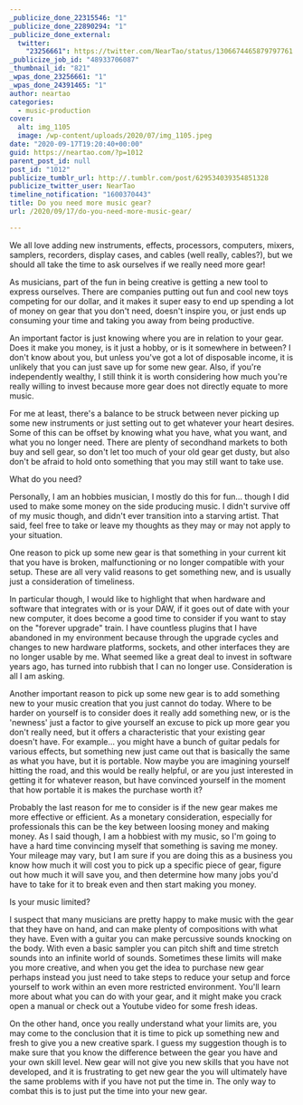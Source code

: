 ```yaml
---
_publicize_done_22315546: "1"
_publicize_done_22890294: "1"
_publicize_done_external:
  twitter:
    "23256661": https://twitter.com/NearTao/status/1306674465879797761
_publicize_job_id: "48933706087"
_thumbnail_id: "821"
_wpas_done_23256661: "1"
_wpas_done_24391465: "1"
author: neartao
categories:
  - music-production
cover:
  alt: img_1105
  image: /wp-content/uploads/2020/07/img_1105.jpeg
date: "2020-09-17T19:20:40+00:00"
guid: https://neartao.com/?p=1012
parent_post_id: null
post_id: "1012"
publicize_tumblr_url: http://.tumblr.com/post/629534039354851328
publicize_twitter_user: NearTao
timeline_notification: "1600370443"
title: Do you need more music gear?
url: /2020/09/17/do-you-need-more-music-gear/

---
```

We all love adding new instruments, effects, processors, computers, mixers, samplers, recorders, display cases, and cables (well really, cables?), but we should all take the time to ask ourselves if we really need more gear!

As musicians, part of the fun in being creative is getting a new tool to express ourselves. There are companies putting out fun and cool new toys competing for our dollar, and it makes it super easy to end up spending a lot of money on gear that you don't need, doesn't inspire you, or just ends up consuming your time and taking you away from being productive.

An important factor is just knowing where you are in relation to your gear. Does it make you money, is it just a hobby, or is it somewhere in between? I don't know about you, but unless you've got a lot of disposable income, it is unlikely that you can just save up for some new gear. Also, if you're independently wealthy, I still think it is worth considering how much you're really willing to invest because more gear does not directly equate to more music.

For me at least, there's a balance to be struck between never picking up some new instruments or just setting out to get whatever your heart desires. Some of this can be offset by knowing what you have, what you want, and what you no longer need. There are plenty of secondhand markets to both buy and sell gear, so don't let too much of your old gear get dusty, but also don't be afraid to hold onto something that you may still want to take use.

What do you need?

Personally, I am an hobbies musician, I mostly do this for fun... though I did used to make some money on the side producing music. I didn't survive off of my music though, and didn't ever transition into a starving artist. That said, feel free to take or leave my thoughts as they may or may not apply to your situation.

One reason to pick up some new gear is that something in your current kit that you have is broken, malfunctioning or no longer compatible with your setup. These are all very valid reasons to get something new, and is usually just a consideration of timeliness.

In particular though, I would like to highlight that when hardware and software that integrates with or is your DAW, if it goes out of date with your new computer, it does become a good time to consider if you want to stay on the "forever upgrade" train. I have countless plugins that I have abandoned in my environment because through the upgrade cycles and changes to new hardware platforms, sockets, and other interfaces they are no longer usable by me. What seemed like a great deal to invest in software years ago, has turned into rubbish that I can no longer use. Consideration is all I am asking.

Another important reason to pick up some new gear is to add something new to your music creation that you just cannot do today. Where to be harder on yourself is to consider does it really add something new, or is the 'newness' just a factor to give yourself an excuse to pick up more gear you don't really need, but it offers a characteristic that your existing gear doesn't have. For example... you might have a bunch of guitar pedals for various effects, but something new just came out that is basically the same as what you have, but it is portable. Now maybe you are imagining yourself hitting the road, and this would be really helpful, or are you just interested in getting it for whatever reason, but have convinced yourself in the moment that how portable it is makes the purchase worth it?

Probably the last reason for me to consider is if the new gear makes me more effective or efficient. As a monetary consideration, especially for professionals this can be the key between loosing money and making money. As I said though, I am a hobbiest with my music, so I'm going to have a hard time convincing myself that something is saving me money. Your mileage may vary, but I am sure if you are doing this as a business you know how much it will cost you to pick up a specific piece of gear, figure out how much it will save you, and then determine how many jobs you'd have to take for it to break even and then start making you money.

Is your music limited?

I suspect that many musicians are pretty happy to make music with the gear that they have on hand, and can make plenty of compositions with what they have. Even with a guitar you can make percussive sounds knocking on the body. With even a basic sampler you can pitch shift and time stretch sounds into an infinite world of sounds. Sometimes these limits will make you more creative, and when you get the idea to purchase new gear perhaps instead you just need to take steps to reduce your setup and force yourself to work within an even more restricted environment. You'll learn more about what you can do with your gear, and it might make you crack open a manual or check out a Youtube video for some fresh ideas.

On the other hand, once you really understand what your limits are, you may come to the conclusion that it is time to pick up something new and fresh to give you a new creative spark. I guess my suggestion though is to make sure that you know the difference between the gear you have and your own skill level. New gear will not give you new skills that you have not developed, and it is frustrating to get new gear the you will ultimately have the same problems with if you have not put the time in. The only way to combat this is to just put the time into your new gear.
